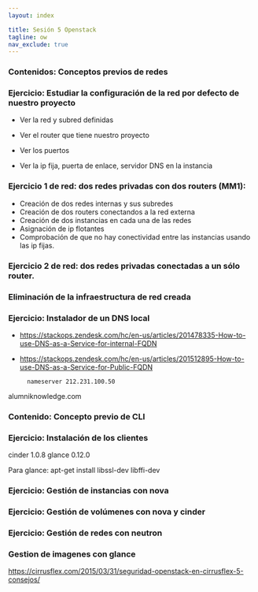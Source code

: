 ```yaml
---
layout: index

title: Sesión 5 Openstack	
tagline: ow
nav_exclude: true
---
```


### Contenidos: Conceptos previos de redes

### Ejercicio: Estudiar la configuración de la red por defecto de nuestro proyecto
    
* Ver la red y subred definidas
* Ver el router que tiene nuestro proyecto
* Ver los puertos

* Ver la ip fija, puerta de enlace, servidor DNS en la instancia

### Ejercicio 1 de red: dos redes privadas con dos routers (MM1):
    
* Creación de dos redes internas y sus subredes
* Creación de dos routers conectandos a la red externa
* Creación de dos instancias en cada una de las redes
* Asignación de ip flotantes
* Comprobación de que no hay conectividad entre las instancias usando las ip fijas.


### Ejercicio 2 de red: dos redes privadas conectadas a un sólo router.

### Eliminación de la infraestructura de red creada

### Ejercicio: Instalador de un DNS local
* https://stackops.zendesk.com/hc/en-us/articles/201478335-How-to-use-DNS-as-a-Service-for-internal-FQDN
* https://stackops.zendesk.com/hc/en-us/articles/201512895-How-to-use-DNS-as-a-Service-for-Public-FQDN

		nameserver 212.231.100.50


alumniknowledge.com

### Contenido: Concepto previo de CLI

### Ejercicio: Instalación de los clientes

cinder 1.0.8
glance 0.12.0

Para glance: apt-get install libssl-dev libffi-dev


### Ejercicio: Gestión de instancias con nova

### Ejercicio: Gestión de volúmenes con nova y cinder

### Ejercicio: Gestión de redes con neutron

### Gestion de imagenes con glance

https://cirrusflex.com/2015/03/31/seguridad-openstack-en-cirrusflex-5-consejos/
